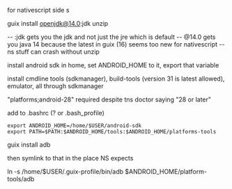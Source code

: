 for nativescript side
s

guix install openjdk@14.0:jdk unzip

-- :jdk gets you the jdk and not just the jre which is default
-- @14.0 gets you java 14 because the latest in guix (16) seems too new for nativescript
-- ns stuff can crash without unzip

install android sdk in home, set ANDROID_HOME to it, export that variable

install cmdline tools (sdkmanager), build-tools (version 31 is latest allowed), emulator, all through sdkmanager

"platforms;android-28" required despite tns doctor saying "28 or later"

add to .bashrc (? or .bash_profile)
```
export ANDROID_HOME=/home/$USER/android-sdk
export PATH=$PATH:$ANDROID_HOME/tools:$ANDROID_HOME/platforms-tools
```

guix install adb

then symlink to that in the place NS expects

ln -s /home/$USER/.guix-profile/bin/adb $ANDROID_HOME/platform-tools/adb
